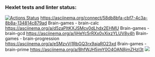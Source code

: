 ### Hexlet tests and linter status:
[![Actions Status](https://github.com/OlegRakhilov/python-project-49/actions/workflows/hexlet-check.yml/badge.svg)](https://github.com/OlegRakhilov/python-project-49/actions)
https://asciinema.org/connect/58db8bfa-cbf7-4c3a-8b8a-134814c879ad
Brain-games - brain-calc
https://asciinema.org/a/d5zaPItKXJSMcv0dLhdx2EHMU
Brain-games - brain-gcd
https://asciinema.org/a/ljHeYc5rRXx0vXixzYLUV8y4h
Brain-games - brain-progression
https://asciinema.org/a/eSMzvVj1RbGQ3rx9ajaRO23xd
Brain-games - brain-prime
https://asciinema.org/a/BhfWJH5imY0O4OAN8jmZHzl3t
<a href="https://asciinema.org/a/BhfWJH5imY0O4OAN8jmZHzl3t" target="_blank"><img src="https://asciinema.org/a/BhfWJH5imY0O4OAN8jmZHzl3t.svg" /></a>

